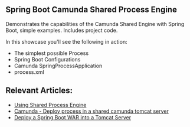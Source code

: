 Spring Boot Camunda Shared Process Engine
---------------------------------
Demonstrates the capabilities of the Camunda Shared Engine with Spring Boot, simple examples.
Includes project code.

In this showcase you'll see the following in action:

* The simplest possible Process
* Spring Boot Configurations
* Camunda SpringProcessApplication
* process.xml

Relevant Articles:
------------------
* [Using Shared Process Engine](https://camunda.com/best-practices/versioning-process-definitions/)
* [Camunda - Deploy process in a shared camunda tomcat server](https://www.asyncstream.com/tutorials/deploy-bpmn-process-in-camunda-tomcat/)
* [Deploy a Spring Boot WAR into a Tomcat Server](https://www.baeldung.com/spring-boot-war-tomcat-deploy)
